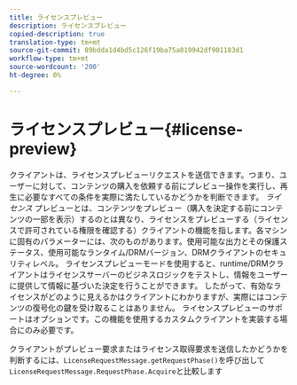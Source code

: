 ```yaml
---
title: ライセンスプレビュー
description: ライセンスプレビュー
copied-description: true
translation-type: tm+mt
source-git-commit: 89bdda1d4bd5c126f19ba75a819942df901183d1
workflow-type: tm+mt
source-wordcount: '200'
ht-degree: 0%

---
```



# ライセンスプレビュー{#license-preview}

クライアントは、ライセンスプレビューリクエストを送信できます。つまり、ユーザーに対して、コンテンツの購入を依頼する前にプレビュー操作を実行し、再生に必要なすべての条件を実際に満たしているかどうかを判断できます。 *ライセンス* プレビューとは、コンテンツをプレビュー（購入を決定する前にコンテンツの一部を表示）するのとは異なり、ライセンスをプレビューする（ライセンスで許可されている権限を確認する）クライアントの機能を指します。各マシンに固有のパラメーターには、次のものがあります。使用可能な出力とその保護ステータス、使用可能なランタイム/DRMバージョン、DRMクライアントのセキュリティレベル。 ライセンスプレビューモードを使用すると、runtime/DRMクライアントはライセンスサーバーのビジネスロジックをテストし、情報をユーザーに提供して情報に基づいた決定を行うことができます。 したがって、有効なライセンスがどのように見えるかはクライアントにわかりますが、実際にはコンテンツの復号化の鍵を受け取ることはありません。 ライセンスプレビューのサポートはオプションです。この機能を使用するカスタムクライアントを実装する場合にのみ必要です。

クライアントがプレビュー要求またはライセンス取得要求を送信したかどうかを判断するには、`LicenseRequestMessage.getRequestPhase()`を呼び出して`LicenseRequestMessage.RequestPhase.Acquire`と比較します
